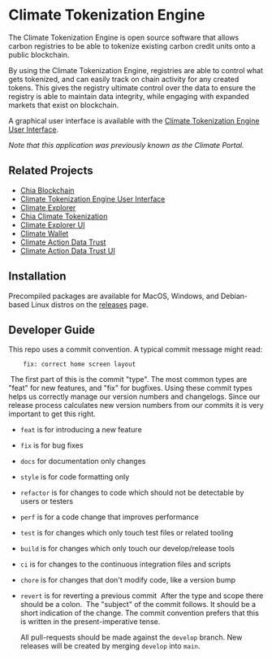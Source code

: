 # Climate Tokenization Engine

The Climate Tokenization Engine is open source software that allows carbon registries to be able to tokenize existing carbon credit units onto a public blockchain. 

By using the Climate Tokenization Engine, registries are able to control what gets tokenized, and can easily track on chain activity for any created tokens. This gives the registry ultimate control over the data to ensure the registry is able to maintain data integrity, while engaging with expanded markets that exist on blockchain.

A graphical user interface is available with the [Climate Tokenization Engine User Interface](https://github.com/Chia-Network/Climate-Tokenization-Engine-UI).

*Note that this application was previously known as the Climate Portal.*

## Related Projects

* [Chia Blockchain](https://github.com/Chia-Network/chia-blockchain)
* [Climate Tokenization Engine User Interface](https://github.com/Chia-Network/Climate-Tokenization-Engine-UI)
* [Climate Explorer](https://github.com/Chia-Network/climate-token-driver)
* [Chia Climate Tokenization](https://github.com/Chia-Network/climate-token-driver)
* [Climate Explorer UI](https://github.com/Chia-Network/climate-explorer-ui)
* [Climate Wallet](https://github.com/Chia-Network/Climate-Wallet)
* [Climate Action Data Trust](https://github.com/Chia-Network/cadt)
* [Climate Action Data Trust UI](https://github.com/Chia-Network/cadt-ui)

## Installation

Precompiled packages are available for MacOS, Windows, and Debian-based Linux distros on the [releases](https://github.com/Chia-Network/Climate-Tokenization-Engine/releases) page. 

## Developer Guide

​This repo uses a commit convention. A typical commit message might read:
​
```
    fix: correct home screen layout
```
​
The first part of this is the commit "type". The most common types are "feat" for new features, and "fix" for bugfixes. Using these commit types helps us correctly manage our version numbers and changelogs. Since our release process calculates new version numbers from our commits it is very important to get this right.
​

- `feat` is for introducing a new feature
- `fix` is for bug fixes
- `docs` for documentation only changes
- `style` is for code formatting only
- `refactor` is for changes to code which should not be detectable by users or testers
- `perf` is for a code change that improves performance
- `test` is for changes which only touch test files or related tooling
- `build` is for changes which only touch our develop/release tools
- `ci` is for changes to the continuous integration files and scripts
- `chore` is for changes that don't modify code, like a version bump
- `revert` is for reverting a previous commit
  ​
  After the type and scope there should be a colon.
  ​
  The "subject" of the commit follows. It should be a short indication of the change. The commit convention prefers that this is written in the present-imperative tense.

  All pull-requests should be made against the `develop` branch.  New releases will be created by merging `develop` into `main`. 
